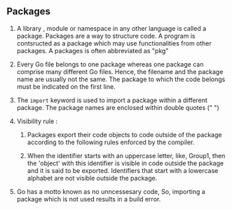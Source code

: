 ## Packages


1. A library , module or namespace in any other language is called a package. Packages are a way to structure code. A program is contsructed as a package which may use functionalities from other packages. A packages is often abbreviated as "pkg"

2. Every Go file belongs to one package whereas one package can comprise many different Go files. Hence, the filename and the package name are usually not the same. The package to which the code belongs must be indicated on the first line.

3. The `import` keyword is used to import a package within a different package. The package names are enclosed within double quotes (" ")

4. Visibility rule :

    1. Packages export their code objects to code outside of the package according to the following rules enforced by the compiler.

    2. When the identifier starts with an uppercase letter, like, Group1, then the 'object' with this identifier is visible in code outside the package and it is said to be exported. Identifiers that start with a lowercase alphabet are not visible outside the package.

5. Go has a motto known as no unncessesary code, So, importing a package which is not used results in a build error.